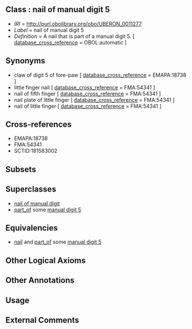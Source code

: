 
## Class : nail of manual digit 5

 * *IRI* = http://purl.obolibrary.org/obo/UBERON_0011277
 * *Label* = nail of manual digit 5
 * *Definition* = A nail that is part of a manual digit 5. [ [database_cross_reference](../../ef/oboInOwl#hasDbXref.md) = OBOL:automatic ]

## Synonyms

 * claw of digit 5 of fore-paw [ [database_cross_reference](../../ef/oboInOwl#hasDbXref.md) = EMAPA:18738 ]
 * little finger nail [ [database_cross_reference](../../ef/oboInOwl#hasDbXref.md) = FMA:54341 ]
 * nail of fifth finger [ [database_cross_reference](../../ef/oboInOwl#hasDbXref.md) = FMA:54341 ]
 * nail plate of little finger [ [database_cross_reference](../../ef/oboInOwl#hasDbXref.md) = FMA:54341 ]
 * nail of little finger [ [database_cross_reference](../../ef/oboInOwl#hasDbXref.md) = FMA:54341 ]

## Cross-references

 * EMAPA:18738
 * FMA:54341
 * SCTID:181583002

## Subsets


## Superclasses

 * [nail of manual digit](../../UBERON/65/UBERON_0009565.md)
 * [part_of](../../BFO/50/BFO_0000050.md) some [manual digit 5](../../UBERON/25/UBERON_0003625.md)

## Equivalencies

 * [nail](../../UBERON/05/UBERON_0001705.md) and [part_of](../../BFO/50/BFO_0000050.md) some [manual digit 5](../../UBERON/25/UBERON_0003625.md)

## Other Logical Axioms


## Other Annotations


## Usage


## External Comments

